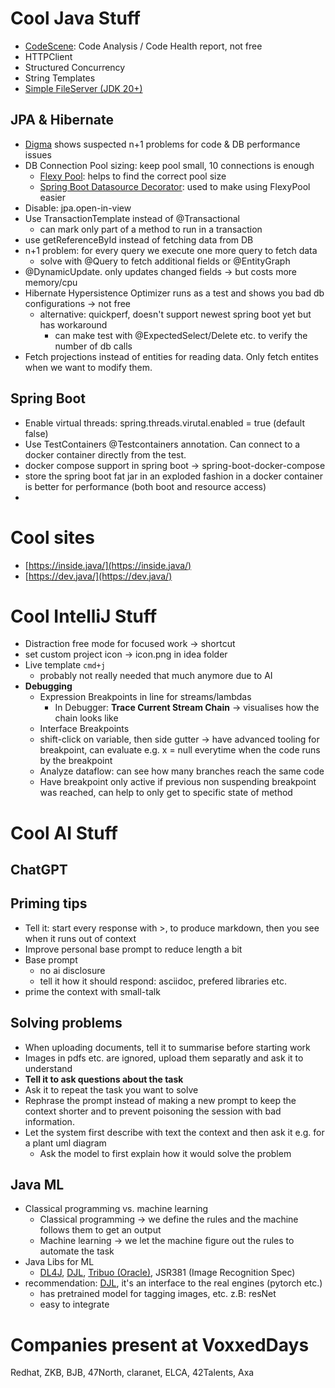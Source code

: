 # Cool Java Stuff

* [CodeScene](https://codescene.com/): Code Analysis / Code Health report, not free
* HTTPClient
* Structured Concurrency
* String Templates
* [Simple FileServer (JDK 20+)](https://download.java.net/java/early\_access/loom/docs/api/jdk.httpserver/com/sun/net/httpserver/SimpleFileServer.html)

## JPA & Hibernate

* [Digma](https://digma.ai/) shows suspected n+1 problems for code & DB performance issues
* DB Connection Pool sizing: keep pool small, 10 connections is enough
  * [Flexy Pool](https://www.baeldung.com/spring-flexypool-guide): helps to find the correct pool size
  * [Spring Boot Datasource Decorator](https://github.com/gavlyukovskiy/spring-boot-data-source-decorator): used to make using FlexyPool easier
* Disable: jpa.open-in-view
* Use TransactionTemplate instead of @Transactional
  * can mark only part of a method to run in a transaction
* use getReferenceById instead of fetching data from DB
* n+1 problem: for every query we execute one more query to fetch data
  * solve with @Query to fetch additional fields or @EntityGraph
* @DynamicUpdate. only updates changed fields -> but costs more memory/cpu
* Hibernate Hypersistence Optimizer runs as a test and shows you bad db configurations -> not free
  * alternative: quickperf, doesn't support newest spring boot yet but has workaround
    * can make test with @ExpectedSelect/Delete etc. to verify the number of db calls
* Fetch projections instead of entities for reading data. Only fetch entites when we want to modify them.

## Spring Boot

* Enable virtual threads: spring.threads.virutal.enabled = true (default false)
* Use TestContainers @Testcontainers annotation. Can connect to a docker container directly from the test.
* docker compose support in spring boot  -> spring-boot-docker-compose
* store the spring boot fat jar in an exploded fashion in a docker container is better for performance (both boot and resource access)
*

# Cool sites

* [https://inside.java/](https://inside.java/)
* [https://dev.java/](https://dev.java/)

# Cool IntelliJ Stuff

* Distraction free mode for focused work -> shortcut
* set custom project icon -> icon.png in idea folder
* Live template `cmd+j`
  * probably not really needed that much anymore due to AI
* **Debugging**
  * Expression Breakpoints in line for streams/lambdas
    * In Debugger: **Trace Current Stream Chain** -> visualises how the chain looks like
  * Interface Breakpoints
  * shift-click on variable, then side gutter -> have advanced tooling for breakpoint, can evaluate e.g. x = null everytime when the code runs by the breakpoint
  * Analyze dataflow: can see how many branches reach the same code
  * Have breakpoint only active if previous non suspending breakpoint was reached, can help to only get to specific state of method

# Cool AI Stuff

## ChatGPT

## Priming tips

* Tell it: start every response with >, to produce markdown, then you see when it runs out of context
* Improve personal base prompt to reduce length a bit
* Base prompt
  * no ai disclosure
  * tell it how it should respond: asciidoc, prefered libraries etc.
* prime the context with small-talk

## Solving problems

* When uploading documents, tell it to summarise before starting work
* Images in pdfs etc. are ignored, upload them separatly and ask it to understand
* **Tell it to ask questions about the task**
* Ask it to repeat the task you want to solve
* Rephrase the prompt instead of making a new prompt to keep the context shorter and to prevent poisoning the session with bad information.
* Let the system first describe with text the context and then ask it e.g. for a plant uml diagram
  * Ask the model to first explain how it would solve the problem

## Java ML

* Classical programming vs. machine learning
  * Classical programming -> we define the rules and the machine follows them to get an output
  * Machine learning -> we let the machine figure out the rules to automate the task
* Java Libs for ML
  * [DL4J](https://deeplearning4j.konduit.ai/), [DJL](https://djl.ai/), [Tribuo (Oracle)](https://tribuo.org/), JSR381 (Image Recognition Spec)
* recommendation: [DJL](https://djl.ai/), it's an interface to the real engines (pytorch etc.)
  * has pretrained model for tagging images, etc. z.B: resNet
  * easy to integrate

# Companies present at VoxxedDays

Redhat, ZKB, BJB, 47North, claranet, ELCA, 42Talents, Axa
